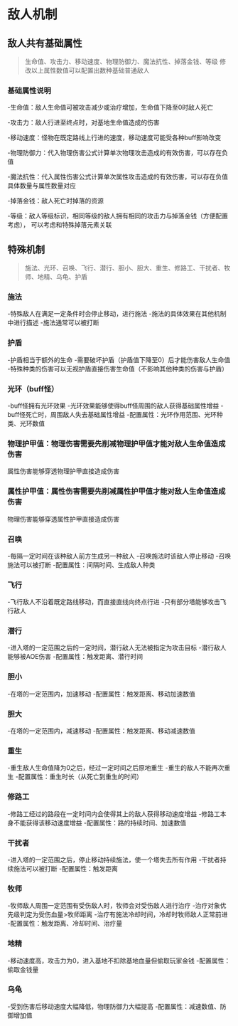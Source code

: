 # 敌人机制

## 敌人共有基础属性

> 生命值、攻击力、移动速度、物理防御力、魔法抗性、掉落金钱、等级
> 修改以上属性数值可以配置出数种基础普通敌人

### 基础属性说明

-生命值：敌人生命值可被攻击减少或治疗增加，生命值下降至0时敌人死亡

-攻击力：敌人行进至终点时，对基地生命值造成的伤害

-移动速度：怪物在既定路线上行进的速度，移动速度可能受各种buff影响改变

-物理防御力：代入物理伤害公式计算单次物理攻击造成的有效伤害，可以存在负值

-魔法抗性：代入属性伤害公式计算单次属性攻击造成的有效伤害，可以存在负值
            具体数量与属性数量对应

-掉落金钱：敌人死亡时掉落的资源

-等级：敌人等级标识，相同等级的敌人拥有相同的攻击力与掉落金钱（方便配置考虑），
      可以考虑和特殊掉落元素关联

## 特殊机制

> 施法、光环、召唤、飞行、潜行、胆小、胆大、重生、修路工、干扰者、牧师、地精、乌龟、护盾

### 施法

-特殊敌人在满足一定条件时会停止移动，进行施法
-施法的具体效果在其他机制中进行描述
-施法通常可以被打断


### 护盾

-护盾相当于额外的生命
-需要破坏护盾（护盾值下降至0）后才能伤害敌人生命值
-特殊种类的伤害可以无视护盾直接伤害生命值（不影响其他种类的伤害与护盾）


### 光环（buff怪）

-buff怪拥有光环效果
-光环效果能够使得buff怪周围的敌人获得基础属性增益
-buff怪死亡时，周围敌人失去基础属性增益
-配置属性：光环作用范围、光环种类、光环数值

### 物理护甲值：物理伤害需要先削减物理护甲值才能对敌人生命值造成伤害

属性伤害能够穿透物理护甲直接造成伤害

### 属性护甲值：属性伤害需要先削减属性护甲值才能对敌人生命值造成伤害

物理伤害能够穿透属性护甲直接造成伤害

### 召唤

-每隔一定时间在该种敌人前方生成另一种敌人
-召唤施法时该敌人停止移动
-召唤施法可以被打断
-配置属性：间隔时间、生成敌人种类

### 飞行

-飞行敌人不沿着既定路线移动，而直接直线向终点行进
-只有部分塔能够攻击飞行敌人

### 潜行

-进入塔的一定范围之后的一定时间，潜行敌人无法被指定为攻击目标
-潜行敌人能够被AOE伤害
-配置属性：触发距离、潜行时间

### 胆小

-在塔的一定范围内，加速移动
-配置属性：触发距离、移动加速数值

### 胆大

-在塔的一定范围内，减速移动
-配置属性：触发距离、移动减速数值

### 重生

-重生敌人生命值降为0之后，经过一定时间之后原地重生
-重生的敌人不能再次重生
-配置属性：重生时长（从死亡到重生的时间）

### 修路工

-修路工经过的路段在一定时间内会使得其上的敌人获得移动速度增益
-修路工本身不能获得该移动速度增益
-配置属性：路的持续时间、加速数值

### 干扰者

-进入塔的一定范围之后，停止移动持续施法，使一个塔失去所有作用
-干扰者持续施法可以被打断
-配置属性：触发距离

### 牧师

-牧师敌人周围一定范围有受伤敌人时，牧师会对受伤敌人进行治疗
-治疗对象优先级判定为受伤血量>牧师距离
-治疗有施法冷却时间，冷却时牧师敌人正常前进
-配置属性：触发距离、冷却时间、治疗量

### 地精

-移动速度高，攻击力为0，进入基地不扣除基地血量但偷取玩家金钱
-配置属性：偷取金钱量

### 乌龟

-受到伤害后移动速度大幅降低，物理防御力大幅提高
-配置属性：减速数值、防御增加值
